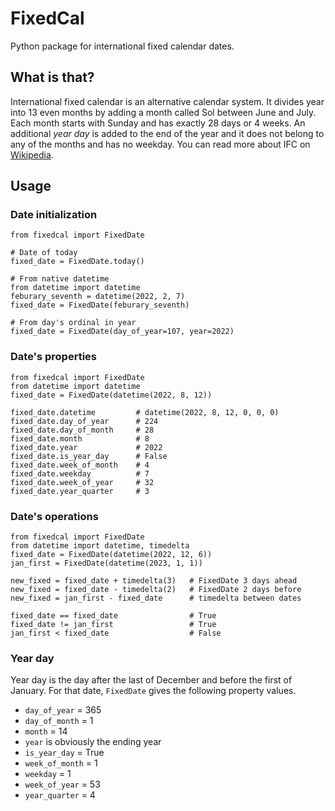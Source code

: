 # FixedCal

Python package for international fixed calendar dates.

## What is that?

International fixed calendar is an alternative calendar system. It divides year into 13 even months by adding a month called Sol between June and July. Each month starts with Sunday and has exactly 28 days or 4 weeks. An additional _year day_ is added to the end of the year and it does not belong to any of the months and has no weekday. You can read more about IFC on [Wikipedia](https://en.wikipedia.org/wiki/International_Fixed_Calendar).

## Usage

### Date initialization

```python3
from fixedcal import FixedDate

# Date of today
fixed_date = FixedDate.today()

# From native datetime
from datetime import datetime
feburary_seventh = datetime(2022, 2, 7)
fixed_date = FixedDate(feburary_seventh)

# From day's ordinal in year
fixed_date = FixedDate(day_of_year=107, year=2022)
```

### Date's properties

```python3
from fixedcal import FixedDate
from datetime import datetime
fixed_date = FixedDate(datetime(2022, 8, 12))

fixed_date.datetime			# datetime(2022, 8, 12, 0, 0, 0)
fixed_date.day_of_year		# 224
fixed_date.day_of_month		# 28
fixed_date.month			# 8
fixed_date.year				# 2022
fixed_date.is_year_day		# False
fixed_date.week_of_month	# 4
fixed_date.weekday			# 7
fixed_date.week_of_year		# 32
fixed_date.year_quarter		# 3

```

### Date's operations

```python3
from fixedcal import FixedDate
from datetime import datetime, timedelta
fixed_date = FixedDate(datetime(2022, 12, 6))
jan_first = FixedDate(datetime(2023, 1, 1))

new_fixed = fixed_date + timedelta(3)	# FixedDate 3 days ahead
new_fixed = fixed_date - timedelta(2)	# FixedDate 2 days before
new_fixed = jan_first - fixed_date		# timedelta between dates

fixed_date == fixed_date				# True
fixed_date != jan_first					# True
jan_first < fixed_date					# False
```

### Year day

Year day is the day after the last of December and before the first of January. For that date, `FixedDate` gives the following property values.

* `day_of_year` = 365
* `day_of_month` = 1
* `month` = 14
* `year` is obviously the ending year
* `is_year_day` = True
* `week_of_month` = 1
* `weekday` = 1
* `week_of_year` = 53
* `year_quarter` = 4

